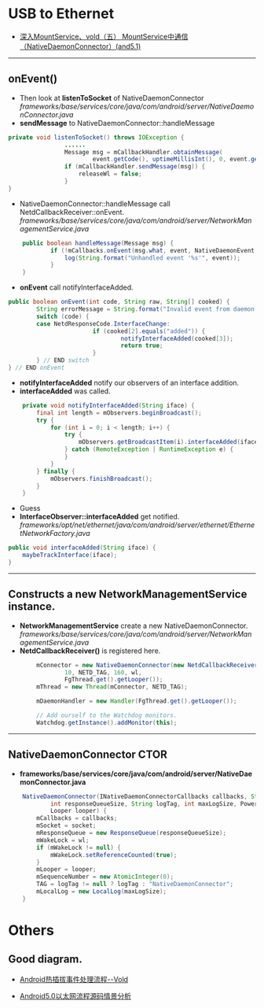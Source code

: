 # USB to Ethernet

* [深入MountService、vold（五） MountService中通信（NativeDaemonConnector）(and5.1)](https://blog.csdn.net/kc58236582/article/details/47447153)


------------------------------------------------------------------------
## onEvent()



* Then look at __listenToSocket__ of NativeDaemonConnector  
_frameworks/base/services/core/java/com/android/server/NativeDaemonConnector.java_
* __sendMessage__ to NativeDaemonConnector::handleMessage
```java
private void listenToSocket() throws IOException {
                ......
                Message msg = mCallbackHandler.obtainMessage(
                        event.getCode(), uptimeMillisInt(), 0, event.getRawEvent());
                if (mCallbackHandler.sendMessage(msg)) {
                    releaseWl = false;
                }
}                
```

* NativeDaemonConnector::handleMessage call NetdCallbackReceiver::onEvent.  
_frameworks/base/services/core/java/com/android/server/NetworkManagementService.java_
```java
    public boolean handleMessage(Message msg) {
            if (!mCallbacks.onEvent(msg.what, event, NativeDaemonEvent.unescapeArgs(event))) {
                log(String.format("Unhandled event '%s'", event));
            }
    }
```

* __onEvent__ call notifyInterfaceAdded.  
```java
public boolean onEvent(int code, String raw, String[] cooked) {
        String errorMessage = String.format("Invalid event from daemon (%s)", raw);
        switch (code) {
        case NetdResponseCode.InterfaceChange:
                        if (cooked[2].equals("added")) {
                                notifyInterfaceAdded(cooked[3]);
                                return true;
                        }
        } // END switch
} // END onEvent
```

* __notifyInterfaceAdded__ notify our observers of an interface addition.  
* __interfaceAdded__ was called.
```java
    private void notifyInterfaceAdded(String iface) {
        final int length = mObservers.beginBroadcast();
        try {
            for (int i = 0; i < length; i++) {
                try {
                    mObservers.getBroadcastItem(i).interfaceAdded(iface);
                } catch (RemoteException | RuntimeException e) {
                }
            }
        } finally {
            mObservers.finishBroadcast();
        }
    }
```

* Guess
* __InterfaceObserver::interfaceAdded__ get notified.  
_frameworks/opt/net/ethernet/java/com/android/server/ethernet/EthernetNetworkFactory.java_
```java
public void interfaceAdded(String iface) {
    maybeTrackInterface(iface);
}
```


------------------------------------------------------------------------

## Constructs a new __NetworkManagementService__ instance.  
* __NetworkManagementService__ create a new NativeDaemonConnector.  
_frameworks/base/services/core/java/com/android/server/NetworkManagementService.java_   
* __NetdCallbackReceiver()__ is registered here.
```java
        mConnector = new NativeDaemonConnector(new NetdCallbackReceiver(), socket, 
                10, NETD_TAG, 160, wl,
                FgThread.get().getLooper());
        mThread = new Thread(mConnector, NETD_TAG);

        mDaemonHandler = new Handler(FgThread.get().getLooper());

        // Add ourself to the Watchdog monitors.
        Watchdog.getInstance().addMonitor(this);
```
------------------------------------------------------------------------
## NativeDaemonConnector CTOR  
* __frameworks/base/services/core/java/com/android/server/NativeDaemonConnector.java__  
```java
    NativeDaemonConnector(INativeDaemonConnectorCallbacks callbacks, String socket,
            int responseQueueSize, String logTag, int maxLogSize, PowerManager.WakeLock wl,
            Looper looper) {
        mCallbacks = callbacks;
        mSocket = socket;
        mResponseQueue = new ResponseQueue(responseQueueSize);
        mWakeLock = wl;
        if (mWakeLock != null) {
            mWakeLock.setReferenceCounted(true);
        }
        mLooper = looper;
        mSequenceNumber = new AtomicInteger(0);
        TAG = logTag != null ? logTag : "NativeDaemonConnector";
        mLocalLog = new LocalLog(maxLogSize);
    }
```

# Others
## Good diagram.
* [Android热插拔事件处理流程--Vold](https://blog.csdn.net/myarrow/article/details/8246716)

* [Android5.0以太网流程源码情景分析](https://blog.csdn.net/tankai19880619/article/details/44559419)



